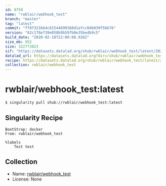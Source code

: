 ```yaml
---
id: 8750
name: "rwblair/webhook_test"
branch: "master"
tag: "latest"
commit: "ff0f321b64c61544699368d1afcc04b039f5bb76"
version: "62c178e739e058b9b59fb0e35bedb9c5"
build_date: "2020-02-18T22:08:08.928Z"
size_mb: 952
size: 322773023
sif: "https://datasets.datalad.org/shub/rwblair/webhook_test/latest/2020-02-18-ff0f321b-62c178e7/62c178e739e058b9b59fb0e35bedb9c5.simg"
datalad_url: https://datasets.datalad.org?dir=/shub/rwblair/webhook_test/latest/2020-02-18-ff0f321b-62c178e7/
recipe: https://datasets.datalad.org/shub/rwblair/webhook_test/latest/2020-02-18-ff0f321b-62c178e7/Singularity
collection: rwblair/webhook_test
---
```


# rwblair/webhook_test:latest

```bash
$ singularity pull shub://rwblair/webhook_test:latest
```

## Singularity Recipe

```singularity
BootStrap: docker
From: rwblair/webhook_test

%labels
    Test test
```

## Collection

 - Name: [rwblair/webhook_test](https://github.com/rwblair/webhook_test)
 - License: None

